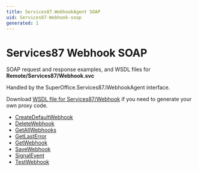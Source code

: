 ```yaml
---
title: Services87.WebhookAgent SOAP
uid: Services87-Webhook-soap
generated: 1
---
```


# Services87 Webhook SOAP

SOAP request and response examples, and WSDL files for **Remote/Services87/Webhook.svc**

Handled by the <see cref="T:SuperOffice.Services87.IWebhookAgent">SuperOffice.Services87.IWebhookAgent</see> interface.

Download [WSDL file for Services87/Webhook](../Services87-Webhook.md) if you need to generate your own proxy code.

* [CreateDefaultWebhook](CreateDefaultWebhook.md)
* [DeleteWebhook](DeleteWebhook.md)
* [GetAllWebhooks](GetAllWebhooks.md)
* [GetLastError](GetLastError.md)
* [GetWebhook](GetWebhook.md)
* [SaveWebhook](SaveWebhook.md)
* [SignalEvent](SignalEvent.md)
* [TestWebhook](TestWebhook.md)
